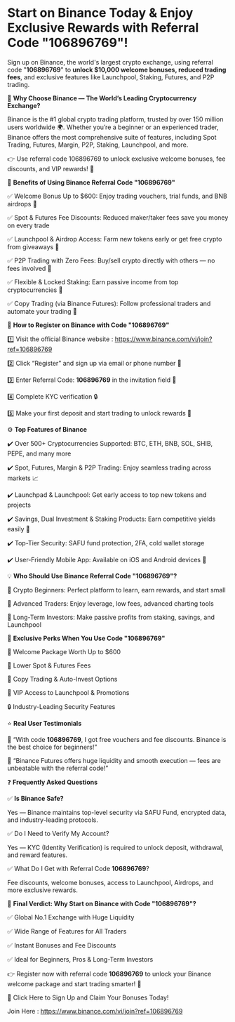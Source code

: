 # Start  on Binance Today & Enjoy Exclusive Rewards with Referral Code "106896769"!
Sign up on Binance, the world's largest crypto exchange, using referral code "**106896769**" to **unlock $10,000 welcome bonuses, reduced trading fees**, and exclusive features like Launchpool, Staking, Futures, and P2P trading.

🎯 **Why Choose Binance — The World’s Leading Cryptocurrency Exchange?**

Binance is the #1 global crypto trading platform, trusted by over 150 million users worldwide 🌍. Whether you’re a beginner or an experienced trader, Binance offers the most comprehensive suite of features, including Spot Trading, Futures, Margin, P2P, Staking, Launchpool, and more.

👉 Use referral code 106896769 to unlock exclusive welcome bonuses, fee discounts, and VIP rewards! 🎁

🎁 **Benefits of Using Binance Referral Code "106896769"**

✅ Welcome Bonus Up to $600: Enjoy trading vouchers, trial funds, and BNB airdrops 💸

✅ Spot & Futures Fee Discounts: Reduced maker/taker fees save you money on every trade

✅ Launchpool & Airdrop Access: Farm new tokens early or get free crypto from giveaways 🚀

✅ P2P Trading with Zero Fees: Buy/sell crypto directly with others — no fees involved 🔄

✅ Flexible & Locked Staking: Earn passive income from top cryptocurrencies 🌱

✅ Copy Trading (via Binance Futures): Follow professional traders and automate your trading 🤖

📝 **How to Register on Binance with Code "106896769"**

1️⃣ Visit the official Binance website  : https://www.binance.com/vi/join?ref=106896769

2️⃣ Click “Register” and sign up via email or phone number 📱

3️⃣ Enter Referral Code: **106896769** in the invitation field 🎯

4️⃣ Complete KYC verification 🔒

5️⃣ Make your first deposit and start trading to unlock rewards 🎁

⚙️ **Top Features of Binance**

✔️ Over 500+ Cryptocurrencies Supported: BTC, ETH, BNB, SOL, SHIB, PEPE, and many more

✔️ Spot, Futures, Margin & P2P Trading: Enjoy seamless trading across markets 📈

✔️ Launchpad & Launchpool: Get early access to top new tokens and projects

✔️ Savings, Dual Investment & Staking Products: Earn competitive yields easily 🏦

✔️ Top-Tier Security: SAFU fund protection, 2FA, cold wallet storage

✔️ User-Friendly Mobile App: Available on iOS and Android devices 📲

💡 **Who Should Use Binance Referral Code "106896769"?**

👶 Crypto Beginners: Perfect platform to learn, earn rewards, and start small

💼 Advanced Traders: Enjoy leverage, low fees, advanced charting tools

🏦 Long-Term Investors: Make passive profits from staking, savings, and Launchpool

🎁 **Exclusive Perks When You Use Code "106896769"**

🎉 Welcome Package Worth Up to $600

🚀 Lower Spot & Futures Fees

🤖 Copy Trading & Auto-Invest Options

🎯 VIP Access to Launchpool & Promotions

🔒 Industry-Leading Security Features

⭐ **Real User Testimonials**

💬 “With code **106896769**, I got free vouchers and fee discounts. Binance is the best choice for beginners!”

💬 “Binance Futures offers huge liquidity and smooth execution — fees are unbeatable with the referral code!”

❓ **Frequently Asked Questions**

✅ **Is Binance Safe?**

Yes — Binance maintains top-level security via SAFU Fund, encrypted data, and industry-leading protocols.

✅ Do I Need to Verify My Account?

Yes — KYC (Identity Verification) is required to unlock deposit, withdrawal, and reward features.

✅ What Do I Get with Referral Code **106896769**?

Fee discounts, welcome bonuses, access to Launchpool, Airdrops, and more exclusive rewards.

🎯 **Final Verdict: Why Start on Binance with Code "106896769"?**


✅ Global No.1 Exchange with Huge Liquidity

✅ Wide Range of Features for All Traders

✅ Instant Bonuses and Fee Discounts

✅ Ideal for Beginners, Pros & Long-Term Investors


👉 Register now with referral code **106896769** to unlock your Binance welcome package and start trading smarter! 🚀

🔗 Click Here to Sign Up and Claim Your Bonuses Today!  

 Join Here : https://www.binance.com/vi/join?ref=106896769

